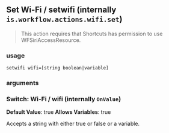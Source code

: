
## Set Wi-Fi / setwifi (internally `is.workflow.actions.wifi.set`)


> This action requires that Shortcuts has permission to use WFSiriAccessResource.

### usage
`setwifi wifi=[string boolean|variable]`

### arguments
### Switch: Wi-Fi / wifi (internally `OnValue`)
**Default Value**: true
**Allows Variables**: true


Accepts a string with either true or false
or a variable.
